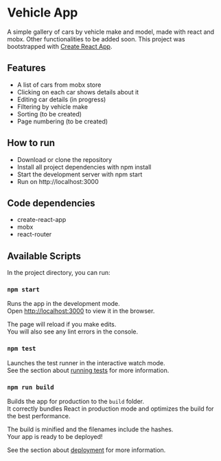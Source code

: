 # Vehicle App

A simple gallery of cars by vehicle make and model, made with react and mobx. Other functionalities to be added soon. 
This project was bootstrapped with [Create React App](https://github.com/facebook/create-react-app).

## Features
* A list of cars from mobx store
* Clicking on each car shows details about it 
* Editing car details (in progress)
* Filtering by vehicle make 
* Sorting (to be created)
* Page numbering (to be created)

## How to run
* Download or clone the repository
* Install all project dependencies with npm install
* Start the development server with npm start
* Run on http://localhost:3000

## Code dependencies
* create-react-app
* mobx
* react-router



## Available Scripts

In the project directory, you can run:

### `npm start`

Runs the app in the development mode.<br>
Open [http://localhost:3000](http://localhost:3000) to view it in the browser.

The page will reload if you make edits.<br>
You will also see any lint errors in the console.

### `npm test`

Launches the test runner in the interactive watch mode.<br>
See the section about [running tests](https://facebook.github.io/create-react-app/docs/running-tests) for more information.

### `npm run build`

Builds the app for production to the `build` folder.<br>
It correctly bundles React in production mode and optimizes the build for the best performance.

The build is minified and the filenames include the hashes.<br>
Your app is ready to be deployed!

See the section about [deployment](https://facebook.github.io/create-react-app/docs/deployment) for more information.


